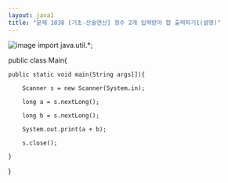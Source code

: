 ```yaml
---
layout: java1
title: "문제 1038 [기초-산술연산] 정수 2개 입력받아 합 출력하기1(설명)"
---
```

![image](https://user-images.githubusercontent.com/88480302/135268643-f6d0a6dc-4cf3-449f-bba9-81548871d259.png)
import java.util.*;


public class Main{

    public static void main(String args[]){
    
        Scanner s = new Scanner(System.in);
        
        long a = s.nextLong();
        
        long b = s.nextLong();
        
        System.out.print(a + b);
        
        s.close();
        
    }
    
}
